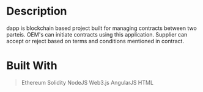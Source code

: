 # Description
dapp is blockchain based project built for managing contracts between two parteis. OEM's can initiate contracts using this application. Supplier can accept or reject based on terms and conditions mentioned in contract.

# Built With
>Ethereum
>Solidity
>NodeJS
>Web3.js
>AngularJS
>HTML

